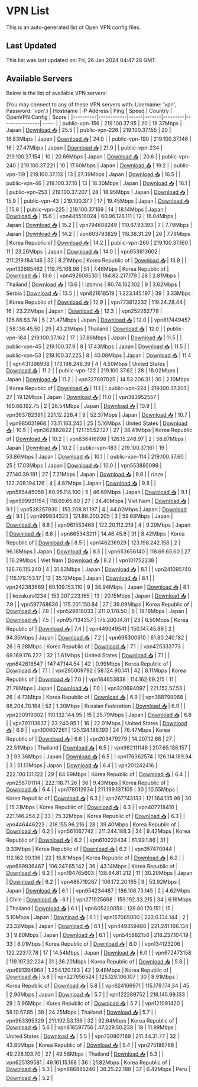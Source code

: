 # VPN List

This is an auto-generated list of Open VPN config files.

## Last Updated

This list was last updated on: Fri, 26 Jan 2024 04:47:28 GMT.

## Available Servers

Below is the list of available VPN servers:

(You may connect to any of these VPN servers with: Username: 'vpn', Password: 'vpn'.)
| Hostname | IP Address | Ping | Speed | Country | OpenVPN Config | Score |
|----------|------------|------|-------|---------|----------------| ----- |
| public-vpn-156 | 219.100.37.95 | 20 | 18.37Mbps | Japan | [Download 📥](./configs/server_0_JP.ovpn) | 25.5 |
| public-vpn-226 | 219.100.37.155 | 20 | 16.83Mbps | Japan | [Download 📥](./configs/server_1_JP.ovpn) | 24.0 |
| public-vpn-190 | 219.100.37.146 | 16 | 27.47Mbps | Japan | [Download 📥](./configs/server_2_JP.ovpn) | 21.9 |
| public-vpn-234 | 219.100.37.154 | 10 | 20.66Mbps | Japan | [Download 📥](./configs/server_3_JP.ovpn) | 20.6 |
| public-vpn-240 | 219.100.37.221 | 10 | 17.60Mbps | Japan | [Download 📥](./configs/server_4_JP.ovpn) | 19.2 |
| public-vpn-119 | 219.100.37.113 | 13 | 27.39Mbps | Japan | [Download 📥](./configs/server_5_JP.ovpn) | 16.5 |
| public-vpn-46 | 219.100.37.10 | 13 | 18.30Mbps | Japan | [Download 📥](./configs/server_6_JP.ovpn) | 16.1 |
| public-vpn-253 | 219.100.37.207 | 28 | 18.95Mbps | Japan | [Download 📥](./configs/server_7_JP.ovpn) | 15.9 |
| public-vpn-43 | 219.100.37.7 | 17 | 19.45Mbps | Japan | [Download 📥](./configs/server_8_JP.ovpn) | 15.8 |
| public-vpn-225 | 219.100.37.169 | 14 | 18.14Mbps | Japan | [Download 📥](./configs/server_9_JP.ovpn) | 15.6 |
| vpn445518024 | 60.96.126.111 | 12 | 16.04Mbps | Japan | [Download 📥](./configs/server_10_JP.ovpn) | 15.2 |
| vpn794688249 | 110.67.93.193 | 7 | 7.79Mbps | Japan | [Download 📥](./configs/server_11_JP.ovpn) | 14.2 |
| vpn603793829 | 118.38.31.29 | 26 | 7.78Mbps | Korea Republic of | [Download 📥](./configs/server_12_KR.ovpn) | 14.2 |
| public-vpn-260 | 219.100.37.160 | 11 | 23.26Mbps | Japan | [Download 📥](./configs/server_13_JP.ovpn) | 14.0 |
| vpn653613602 | 211.219.184.146 | 32 | 8.21Mbps | Korea Republic of | [Download 📥](./configs/server_14_KR.ovpn) | 13.9 |
| vpn132685462 | 119.75.168.98 | 51 | 7.48Mbps | Korea Republic of | [Download 📥](./configs/server_15_KR.ovpn) | 13.6 |
| vpn492608530 | 184.82.217.179 | 28 | 2.81Mbps | Thailand | [Download 📥](./configs/server_16_TH.ovpn) | 13.6 |
| izbmns | 80.74.162.102 | 9 | 3.62Mbps | Serbia | [Download 📥](./configs/server_17_RS.ovpn) | 13.5 |
| vpn821618519 | 1.223.145.197 | 39 | 3.33Mbps | Korea Republic of | [Download 📥](./configs/server_18_KR.ovpn) | 12.9 |
| vpn773812232 | 119.24.28.44 | 16 | 23.22Mbps | Japan | [Download 📥](./configs/server_19_JP.ovpn) | 12.3 |
| vpn252262778 | 126.88.63.74 | 5 | 21.47Mbps | Japan | [Download 📥](./configs/server_20_JP.ovpn) | 12.0 |
| vpn817449457 | 58.136.45.50 | 29 | 43.21Mbps | Thailand | [Download 📥](./configs/server_21_TH.ovpn) | 12.0 |
| public-vpn-184 | 219.100.37.162 | 17 | 37.86Mbps | Japan | [Download 📥](./configs/server_22_JP.ovpn) | 11.5 |
| public-vpn-45 | 219.100.37.9 | 8 | 17.43Mbps | Japan | [Download 📥](./configs/server_23_JP.ovpn) | 11.5 |
| public-vpn-53 | 219.100.37.225 | 8 | 40.08Mbps | Japan | [Download 📥](./configs/server_24_JP.ovpn) | 11.4 |
| vpn431396938 | 173.198.248.39 | 4 | 4.50Mbps | United States | [Download 📥](./configs/server_25_US.ovpn) | 11.2 |
| public-vpn-122 | 219.100.37.62 | 28 | 18.02Mbps | Japan | [Download 📥](./configs/server_26_JP.ovpn) | 11.2 |
| vpn327897025 | 14.53.206.31 | 30 | 2.10Mbps | Korea Republic of | [Download 📥](./configs/server_27_KR.ovpn) | 11.1 |
| public-vpn-224 | 219.100.37.201 | 27 | 19.12Mbps | Japan | [Download 📥](./configs/server_28_JP.ovpn) | 11.0 |
| vpn393952557 | 160.86.192.75 | 2 | 28.54Mbps | Japan | [Download 📥](./configs/server_29_JP.ovpn) | 10.9 |
| vpn363782391 | 221.12.226.4 | 9 | 52.37Mbps | Japan | [Download 📥](./configs/server_30_JP.ovpn) | 10.7 |
| vpn985031968 | 73.11.163.245 | 25 | 5.16Mbps | United States | [Download 📥](./configs/server_31_US.ovpn) | 10.5 |
| vpn362882822 | 121.151.52.127 | 27 | 38.41Mbps | Korea Republic of | [Download 📥](./configs/server_32_KR.ovpn) | 10.2 |
| vpn836416898 | 126.15.248.97 | 2 | 58.67Mbps | Japan | [Download 📥](./configs/server_33_JP.ovpn) | 10.2 |
| public-vpn-183 | 219.100.37.161 | 19 | 53.86Mbps | Japan | [Download 📥](./configs/server_34_JP.ovpn) | 10.1 |
| public-vpn-114 | 219.100.37.60 | 25 | 17.03Mbps | Japan | [Download 📥](./configs/server_35_JP.ovpn) | 10.0 |
| vpn553895099 | 27.140.39.191 | 27 | 7.21Mbps | Japan | [Download 📥](./configs/server_36_JP.ovpn) | 9.8 |
| rinze | 122.208.194.126 | 4 | 4.87Mbps | Japan | [Download 📥](./configs/server_37_JP.ovpn) | 9.8 |
| vpn585445058 | 60.95.114.100 | 5 | 46.69Mbps | Japan | [Download 📥](./configs/server_38_JP.ovpn) | 9.1 |
| vpn599931154 | 118.69.65.60 | 27 | 34.40Mbps | Viet Nam | [Download 📥](./configs/server_39_VN.ovpn) | 9.1 |
| vpn528257930 | 153.208.81.197 | 4 | 44.02Mbps | Japan | [Download 📥](./configs/server_40_JP.ovpn) | 9.1 |
| vpn999934323 | 121.86.200.205 | 3 | 59.68Mbps | Japan | [Download 📥](./configs/server_41_JP.ovpn) | 8.6 |
| vpn961553468 | 122.20.112.219 | 4 | 9.20Mbps | Japan | [Download 📥](./configs/server_42_JP.ovpn) | 8.6 |
| vpn665343211 | 14.46.45.8 | 31 | 8.42Mbps | Korea Republic of | [Download 📥](./configs/server_43_KR.ovpn) | 8.5 |
| vpn146236929 | 123.198.242.158 | 2 | 96.18Mbps | Japan | [Download 📥](./configs/server_44_JP.ovpn) | 8.5 |
| vpn653656140 | 118.69.65.60 | 27 | 16.29Mbps | Viet Nam | [Download 📥](./configs/server_45_VN.ovpn) | 8.2 |
| vpn101752238 | 126.76.115.240 | 4 | 31.83Mbps | Japan | [Download 📥](./configs/server_46_JP.ovpn) | 8.1 |
| vpn241095740 | 115.179.153.17 | 12 | 35.12Mbps | Japan | [Download 📥](./configs/server_47_JP.ovpn) | 8.1 |
| vpn242383669 | 60.109.153.110 | 9 | 38.94Mbps | Japan | [Download 📥](./configs/server_48_JP.ovpn) | 8.1 |
| kozakura1234 | 153.207.223.165 | 13 | 20.15Mbps | Japan | [Download 📥](./configs/server_49_JP.ovpn) | 7.9 |
| vpn597768636 | 175.201.150.84 | 27 | 39.09Mbps | Korea Republic of | [Download 📥](./configs/server_50_KR.ovpn) | 7.8 |
| vpn529818033 | 211.0.178.50 | 6 | 18.18Mbps | Japan | [Download 📥](./configs/server_51_JP.ovpn) | 7.5 |
| vpn957134357 | 175.200.14.81 | 23 | 6.50Mbps | Korea Republic of | [Download 📥](./configs/server_52_KR.ovpn) | 7.4 |
| vpn449049541 | 150.147.45.86 | 2 | 94.35Mbps | Japan | [Download 📥](./configs/server_53_JP.ovpn) | 7.2 |
| vpn698300610 | 61.80.240.182 | 26 | 6.28Mbps | Korea Republic of | [Download 📥](./configs/server_54_KR.ovpn) | 7.1 |
| vpn425333773 | 69.169.176.222 | 32 | 1.61Mbps | United States | [Download 📥](./configs/server_55_US.ovpn) | 7.1 |
| vpn842618547 | 147.47.144.54 | 42 | 0.99Mbps | Korea Republic of | [Download 📥](./configs/server_56_KR.ovpn) | 7.1 |
| vpn295009792 | 58.124.90.141 | 42 | 8.11Mbps | Korea Republic of | [Download 📥](./configs/server_57_KR.ovpn) | 7.0 |
| vpn184653838 | 114.162.69.215 | 11 | 21.78Mbps | Japan | [Download 📥](./configs/server_58_JP.ovpn) | 7.0 |
| vpn320694097 | 221.152.57.53 | 26 | 4.73Mbps | Korea Republic of | [Download 📥](./configs/server_59_KR.ovpn) | 6.9 |
| vpn388799068 | 88.204.70.184 | 52 | 1.30Mbps | Russian Federation | [Download 📥](./configs/server_60_RU.ovpn) | 6.9 |
| vpn230919002 | 110.132.144.95 | 15 | 25.79Mbps | Japan | [Download 📥](./configs/server_61_JP.ovpn) | 6.8 |
| vpn791113637 | 23.240.95.1 | 16 | 22.01Mbps | United States | [Download 📥](./configs/server_62_US.ovpn) | 6.6 |
| vpn100607261 | 125.134.186.193 | 24 | 76.47Mbps | Korea Republic of | [Download 📥](./configs/server_63_KR.ovpn) | 6.6 |
| vpn203479279 | 14.207.12.68 | 27 | 22.51Mbps | Thailand | [Download 📥](./configs/server_64_TH.ovpn) | 6.5 |
| vpn982111148 | 207.65.188.157 | 3 | 93.36Mbps | Japan | [Download 📥](./configs/server_65_JP.ovpn) | 6.5 |
| vpn176362574 | 126.114.189.94 | 3 | 51.13Mbps | Japan | [Download 📥](./configs/server_66_JP.ovpn) | 6.4 |
| vpn201242416 | 222.100.131.122 | 29 | 64.69Mbps | Korea Republic of | [Download 📥](./configs/server_67_KR.ovpn) | 6.4 |
| vpn258701114 | 222.118.71.26 | 36 | 9.43Mbps | Korea Republic of | [Download 📥](./configs/server_68_KR.ovpn) | 6.4 |
| vpn178012634 | 211.199.137.105 | 30 | 10.55Mbps | Korea Republic of | [Download 📥](./configs/server_69_KR.ovpn) | 6.3 |
| vpn267743133 | 121.164.135.98 | 30 | 15.31Mbps | Korea Republic of | [Download 📥](./configs/server_70_KR.ovpn) | 6.3 |
| vpn407218410 | 221.146.254.2 | 33 | 75.32Mbps | Korea Republic of | [Download 📥](./configs/server_71_KR.ovpn) | 6.3 |
| vpn446446223 | 218.155.96.216 | 28 | 39.40Mbps | Korea Republic of | [Download 📥](./configs/server_72_KR.ovpn) | 6.2 |
| vpn561067742 | 211.244.188.3 | 34 | 9.42Mbps | Korea Republic of | [Download 📥](./configs/server_73_KR.ovpn) | 6.2 |
| vpn610223434 | 61.99.1.86 | 31 | 9.33Mbps | Korea Republic of | [Download 📥](./configs/server_74_KR.ovpn) | 6.2 |
| vpn357470944 | 112.162.90.136 | 22 | 16.81Mbps | Korea Republic of | [Download 📥](./configs/server_75_KR.ovpn) | 6.2 |
| vpn699936467 | 106.247.65.142 | 36 | 43.14Mbps | Korea Republic of | [Download 📥](./configs/server_76_KR.ovpn) | 6.2 |
| vpn194765603 | 138.64.81.212 | 11 | 30.20Mbps | Japan | [Download 📥](./configs/server_77_JP.ovpn) | 6.2 |
| vpn486719287 | 106.172.20.165 | 9 | 53.92Mbps | Japan | [Download 📥](./configs/server_78_JP.ovpn) | 6.1 |
| vpn954234487 | 186.106.73.145 | 2 | 4.62Mbps | Chile | [Download 📥](./configs/server_79_CL.ovpn) | 6.1 |
| vpn271925698 | 159.192.33.215 | 34 | 6.16Mbps | Thailand | [Download 📥](./configs/server_80_TH.ovpn) | 6.1 |
| vpn605220059 | 126.80.170.151 | 15 | 5.10Mbps | Japan | [Download 📥](./configs/server_81_JP.ovpn) | 6.1 |
| vpn157065000 | 222.0.134.144 | 2 | 23.32Mbps | Japan | [Download 📥](./configs/server_82_JP.ovpn) | 6.1 |
| vpn449359480 | 221.241.166.134 | 3 | 9.80Mbps | Japan | [Download 📥](./configs/server_83_JP.ovpn) | 6.1 |
| vpn545882156 | 218.237.104.19 | 33 | 8.01Mbps | Korea Republic of | [Download 📥](./configs/server_84_KR.ovpn) | 6.0 |
| vpn134123206 | 122.223.17.78 | 17 | 14.54Mbps | Japan | [Download 📥](./configs/server_85_JP.ovpn) | 6.0 |
| vpn672473158 | 119.197.32.224 | 31 | 36.20Mbps | Korea Republic of | [Download 📥](./configs/server_86_KR.ovpn) | 5.8 |
| vpn691394964 | 1.254.120.183 | 42 | 9.48Mbps | Korea Republic of | [Download 📥](./configs/server_87_KR.ovpn) | 5.8 |
| vpn227656524 | 125.129.106.107 | 30 | 8.91Mbps | Korea Republic of | [Download 📥](./configs/server_88_KR.ovpn) | 5.8 |
| vpn624166971 | 115.179.174.34 | 45 | 2.96Mbps | Japan | [Download 📥](./configs/server_89_JP.ovpn) | 5.7 |
| vpn122289752 | 218.145.99.133 | 28 | 5.96Mbps | Korea Republic of | [Download 📥](./configs/server_90_KR.ovpn) | 5.7 |
| vpn121091420 | 58.10.57.85 | 38 | 24.25Mbps | Thailand | [Download 📥](./configs/server_91_TH.ovpn) | 5.7 |
| vpn963395329 | 211.192.53.136 | 32 | 92.64Mbps | Korea Republic of | [Download 📥](./configs/server_92_KR.ovpn) | 5.6 |
| vpn818597756 | 47.229.50.238 | 18 | 11.99Mbps | United States | [Download 📥](./configs/server_93_US.ovpn) | 5.5 |
| vpn730807189 | 211.44.31.77 | 32 | 43.85Mbps | Korea Republic of | [Download 📥](./configs/server_94_KR.ovpn) | 5.4 |
| vpn275186768 | 49.228.103.70 | 27 | 49.58Mbps | Thailand | [Download 📥](./configs/server_95_TH.ovpn) | 5.3 |
| vpn625139581 | 49.161.15.168 | 36 | 21.82Mbps | Korea Republic of | [Download 📥](./configs/server_96_KR.ovpn) | 5.3 |
| vpn886885240 | 38.25.22.188 | 37 | 6.42Mbps | Peru | [Download 📥](./configs/server_97_PE.ovpn) | 5.2 |

